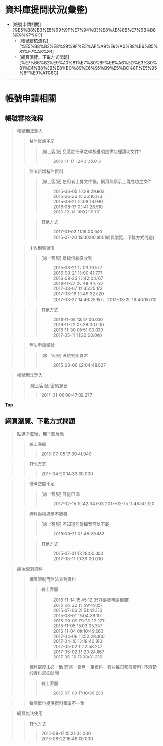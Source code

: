 # 資料庫提問狀況(彙整)
<!-- MarkdownTOC -->

- [帳號申請相關][%E5%B8%B3%E8%99%9F%E7%94%B3%E8%AB%8B%E7%9B%B8%E9%97%9C]
	- [帳號審核流程][%E5%B8%B3%E8%99%9F%E5%AF%A9%E6%A0%B8%E6%B5%81%E7%A8%8B]
	- [網頁瀏覽、下載方式問題][%E7%B6%B2%E9%A0%81%E7%80%8F%E8%A6%BD%E3%80%81%E4%B8%8B%E8%BC%89%E6%96%B9%E5%BC%8F%E5%95%8F%E9%A1%8C]

<!-- /MarkdownTOC -->

---

# 帳號申請相關
## 帳號審核流程
> 帳號無法登入
>> 補件資訊不足
>>> [線上客服] 免蓋註冊章之學校還須提供何種證明文件?
>>>> 2016-11-17 12:43:35.013
>
>> 無法新增補件資料
>>> [線上客服] 使用者上傳文件後，網頁無顯示上傳成功之文件  
>>>> 2015-06-05 10:28:29.603  
>>>> 2015-06-26 16:25:16.123  
>>>> 2015-08-21 10:08:16.990  
>>>> 2016-08-17 09:41:26.510  
>>>> 2016-12-14 18:02:16.117  
>>
>>> 其他方式
>>>> 2017-01-03 11:16:00.000  
>>>> 2015-07-20 15:00:00.000(網頁瀏覽、下載方式問題)  
>
>> 未收到驗證信
>>> [線上客服] 單純信箱沒收到
>>>> 2015-08-21 12:03:19.577  
>>>> 2016-09-21 16:00:41.777  
>>>> 2016-09-23 15:42:04.167  
>>>> 2016-11-27 00:48:44.737  
>>>> 2017-03-07 12:45:25.173  
>>>> 2017-03-19 10:49:32.620  
>>>> 2017-03-27 14:46:25.157、2017-03-29 16:40:15.010  

>>> 其他方式
>>>> 2016-11-08 12:47:00.000  
>>>> 2016-11-22 08:38:00.000  
>>>> 2016-11-30 09:51:00.000  
>>>> 2017-05-11 11:30:00.000  

>> 無法申請帳號
>>> [線上客服] 系統判斷異常
>>>> 2015-08-06 02:04:48.027  

> 帳號無法登入
>> [線上客服] 密碼忘記
>>> 2017-01-06 08:47:09.277  

**[Top](#帳號申請相關)**

## 網頁瀏覽、下載方式問題  
> 點選下載後，無下載反應  
>> 線上客服  
>>> 2016-07-05 17:39:41.940  

>> 其他方式  
>>> 2017-04-20 14:33:00.000  

>> 硬碟空間不足
>>> [線上客服] 容量已滿
>>>> 2017-02-15 10:42:34.603 
>>>> 2017-02-15 11:48:50.020
>
>> 資料壓縮提示不直觀
>>> [線上客服] 不知道何時檔案可以下載
>>>> 2015-09-21 02:48:29.583  
>>
>>> 其他方式
>>>> 2015-07-31 17:28:00.000  
>>>> 2017-05-11 10:39:00.000  

> 無法查到資料
>> 權限限制而無法查到資料
>>> 線上客服
>>>> 2016-11-14 15:45:12.357(帳號申請相關)  
>>>> 2015-06-22 15:59:49.157  
>>>> 2015-07-06 21:51:42.150  
>>>> 2015-08-01 19:04:39.117  
>>>> 2015-09-09 09:30:12.977  
>>>> 2015-11-05 15:03:05.347  
>>>> 2016-11-04 08:10:49.063  
>>>> 2017-04-06 16:52:28.360  
>>>> 2017-04-10 13:18:40.810  
>>>> 2017-05-02 11:12:58.247  
>>>> 2017-05-02 13:20:24.867  
>>>> 2017-05-10 17:33:31.360  

>> 資料密度未必一致(有些一個月一筆資料，有些每日都有資料)
>> 不清楚該資料起迄時間
>>> 線上客服
>>>> 2015-07-08 17:18:38.233  

>> 每個單位提供資料頻率不一致

> 網頁無法使用
>> 其他方式
>>> 2016-08-17 15:21:00.000  
>>> 2016-08-22 16:48:00.000  